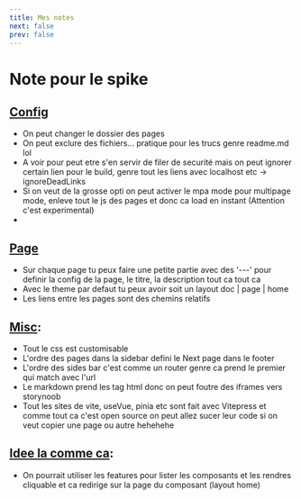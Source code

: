 ```yaml
---
title: Mes notes
next: false
prev: false
---
```


# Note pour le spike

## [Config](#config)

- On peut changer le dossier des pages
- On peut exclure des fichiers... pratique pour les trucs genre readme.md lol
- A voir pour peut etre s'en servir de filer de securité mais on peut ignorer certain lien pour le build, genre tout les liens avec localhost etc -> ignoreDeadLinks
- Si on veut de la grosse opti on peut activer le mpa mode pour multipage mode, enleve tout le js des pages et donc ca load en instant (Attention c'est experimental)
-

## [Page](#page)

- Sur chaque page tu peux faire une petite partie avec des '---' pour definir la config de la page, le titre, la description tout ca tout ca
- Avec le theme par defaut tu peux avoir soit un layout doc | page | home
- Les liens entre les pages sont des chemins relatifs

## [Misc](#misc):

- Tout le css est customisable
- L'ordre des pages dans la sidebar defini le Next page dans le footer
- L'ordre des sides bar c'est comme un router genre ca prend le premier qui match avec l'url
- Le markdown prend les tag html donc on peut foutre des iframes vers storynoob
- Tout les sites de vite, useVue, pinia etc sont fait avec Vitepress et comme tout ca c'est open source on peut allez sucer leur code si on veut copier une page ou autre hehehehe

## [Idee la comme ca](#idee):

- On pourrait utiliser les features pour lister les composants et les rendres cliquable et ca redirige sur la page du composant (layout home)
